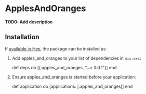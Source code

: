 # ApplesAndOranges

**TODO: Add description**

## Installation

If [available in Hex](https://hex.pm/docs/publish), the package can be installed as:

  1. Add apples_and_oranges to your list of dependencies in `mix.exs`:

        def deps do
          [{:apples_and_oranges, "~> 0.0.1"}]
        end

  2. Ensure apples_and_oranges is started before your application:

        def application do
          [applications: [:apples_and_oranges]]
        end
